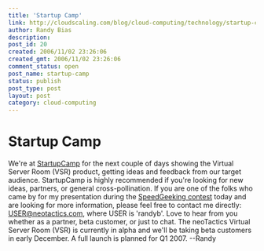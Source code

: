 ```yaml
---
title: 'Startup Camp'
link: http://cloudscaling.com/blog/cloud-computing/technology/startup-camp/
author: Randy Bias
description: 
post_id: 20
created: 2006/11/02 23:26:06
created_gmt: 2006/11/02 23:26:06
comment_status: open
post_name: startup-camp
status: publish
post_type: post
layout: post
category: cloud-computing
---
```


# Startup Camp

We're at [StartupCamp](http://www.startupcamp.org) for the next couple of days showing the Virtual Server Room (VSR) product, getting ideas and feedback from our target audience. StartupCamp is highly recommended if you're looking for new ideas, partners, or general cross-pollination. If you are one of the folks who came by for my presentation during the [SpeedGeeking contest](http://wiki.startupcamp.org/wiki/SpeedGeeking) today and are looking for more information, please feel free to contact me directly: USER@neotactics.com, where USER is 'randyb'. Love to hear from you whether as a partner, beta customer, or just to chat. The neoTactics Virtual Server Room (VSR) is currently in alpha and we'll be taking beta customers in early December. A full launch is planned for Q1 2007. \--Randy